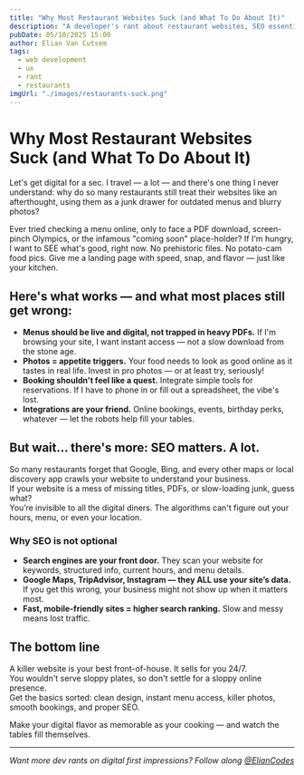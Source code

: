 ```yaml
---
title: "Why Most Restaurant Websites Suck (and What To Do About It)"
description: "A developer's rant about restaurant websites, SEO essentials, and how to fix them"
pubDate: 05/10/2025 15:00
author: Elian Van Cutsem
tags: 
  - web development
  - ux
  - rant
  - restaurants
imgUrl: "./images/restaurants-suck.png"
---
```


# Why Most Restaurant Websites Suck (and What To Do About It)

Let's get digital for a sec. I travel — a lot — and there's one thing I never understand: why do so many restaurants still treat their websites like an afterthought, using them as a junk drawer for outdated menus and blurry photos?

Ever tried checking a menu online, only to face a PDF download, screen-pinch Olympics, or the infamous "coming soon" place-holder? If I'm hungry, I want to SEE what's good, right now. No prehistoric files. No potato-cam food pics. Give me a landing page with speed, snap, and flavor — just like your kitchen.

## Here's what works — and what most places still get wrong:

- **Menus should be live and digital, not trapped in heavy PDFs.** If I'm browsing your site, I want instant access — not a slow download from the stone age.
- **Photos = appetite triggers.** Your food needs to look as good online as it tastes in real life. Invest in pro photos — or at least try, seriously!
- **Booking shouldn't feel like a quest.** Integrate simple tools for reservations. If I have to phone in or fill out a spreadsheet, the vibe's lost.
- **Integrations are your friend.** Online bookings, events, birthday perks, whatever — let the robots help fill your tables.

## But wait… there's more: SEO matters. A lot.

So many restaurants forget that Google, Bing, and every other maps or local discovery app crawls your website to understand your business.  
If your website is a mess of missing titles, PDFs, or slow-loading junk, guess what?  
You’re invisible to all the digital diners. The algorithms can't figure out your hours, menu, or even your location.

### Why SEO is not optional

- **Search engines are your front door.** They scan your website for keywords, structured info, current hours, and menu details.
- **Google Maps, TripAdvisor, Instagram — they ALL use your site’s data.** If you get this wrong, your business might not show up when it matters most.
- **Fast, mobile-friendly sites = higher search ranking.** Slow and messy means lost traffic.

## The bottom line

A killer website is your best front-of-house. It sells for you 24/7.  
You wouldn't serve sloppy plates, so don't settle for a sloppy online presence.  
Get the basics sorted: clean design, instant menu access, killer photos, smooth bookings, and proper SEO.  

Make your digital flavor as memorable as your cooking — and watch the tables fill themselves.

---

*Want more dev rants on digital first impressions? Follow along [@ElianCodes](https://x.com/eliancodes)*
